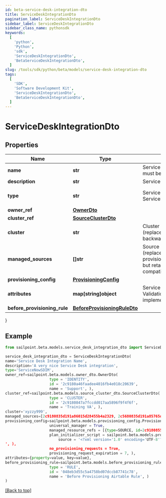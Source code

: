 ```yaml
---
id: beta-service-desk-integration-dto
title: ServiceDeskIntegrationDto
pagination_label: ServiceDeskIntegrationDto
sidebar_label: ServiceDeskIntegrationDto
sidebar_class_name: pythonsdk
keywords:
  [
    'python',
    'Python',
    'sdk',
    'ServiceDeskIntegrationDto',
    'BetaServiceDeskIntegrationDto',
  ]
slug: /tools/sdk/python/beta/models/service-desk-integration-dto
tags:
  [
    'SDK',
    'Software Development Kit',
    'ServiceDeskIntegrationDto',
    'BetaServiceDeskIntegrationDto',
  ]
---
```


# ServiceDeskIntegrationDto

## Properties

| Name | Type | Description | Notes |
| --- | --- | --- | --- |
| **name** | **str** | Service Desk integration's name. The name must be unique. | [required] |
| **description** | **str** | Service Desk integration's description. | [required] |
| **type** | **str** | Service Desk integration types: - ServiceNowSDIM - ServiceNow | [required][default to 'servicenowsdim'] |
| **owner_ref** | [**OwnerDto**](owner-dto) |  | [optional] |
| **cluster_ref** | [**SourceClusterDto**](source-cluster-dto) |  | [optional] |
| **cluster** | **str** | Cluster ID for the Service Desk integration (replaced by clusterRef, retained for backward compatibility). | [optional] |
| **managed_sources** | **[]str** | Source IDs for the Service Desk integration (replaced by provisioningConfig.managedSResourceRefs, but retained here for backward compatibility). | [optional] |
| **provisioning_config** | [**ProvisioningConfig**](provisioning-config) |  | [optional] |
| **attributes** | **map[string]object** | Service Desk integration's attributes. Validation constraints enforced by the implementation. | [required] |
| **before_provisioning_rule** | [**BeforeProvisioningRuleDto**](before-provisioning-rule-dto) |  | [optional] |

}

## Example

```python
from sailpoint.beta.models.service_desk_integration_dto import ServiceDeskIntegrationDto

service_desk_integration_dto = ServiceDeskIntegrationDto(
name='Service Desk Integration Name',
description='A very nice Service Desk integration',
type='ServiceNowSDIM',
owner_ref=sailpoint.beta.models.owner_dto.OwnerDto(
                    type = 'IDENTITY',
                    id = '2c9180a46faadee4016fb4e018c20639',
                    name = 'Support', ),
cluster_ref=sailpoint.beta.models.source_cluster_dto.SourceClusterDto(
                    type = 'CLUSTER',
                    id = '2c9180847a7fccdd017aa5896f9f4f6f',
                    name = 'Training VA', ),
cluster='xyzzy999',
managed_sources=[2c9180835d191a86015d28455b4a2329, 2c5680835d191a85765d28455b4a9823],
provisioning_config=sailpoint.beta.models.provisioning_config.ProvisioningConfig(
                    universal_manager = True,
                    managed_resource_refs = [{type=SOURCE, id=2c9180855d191c59015d291ceb051111, name=My Source 1}, {type=SOURCE, id=2c9180855d191c59015d291ceb052222, name=My Source 2}],
                    plan_initializer_script = sailpoint.beta.models.provisioning_config_plan_initializer_script.ProvisioningConfig_planInitializerScript(
                        source = '<?xml version='1.0' encoding='UTF-8'?>\r\n<!DOCTYPE Rule PUBLIC \"sailpoint.dtd\" \"sailpoint.dtd\">\r\n<Rule name=\"Example Rule\" type=\"BeforeProvisioning\">\r\n  <Description>Before Provisioning Rule which changes disables and enables to a modify.</Description>\r\n  <Source><![CDATA[\r\nimport sailpoint.object.*;\r\nimport sailpoint.object.ProvisioningPlan.AccountRequest;\r\nimport sailpoint.object.ProvisioningPlan.AccountRequest.Operation;\r\nimport sailpoint.object.ProvisioningPlan.AttributeRequest;\r\nimport sailpoint.object.ProvisioningPlan;\r\nimport sailpoint.object.ProvisioningPlan.Operation;\r\n\r\nfor ( AccountRequest accountRequest : plan.getAccountRequests() ) {\r\n  if ( accountRequest.getOp().equals( ProvisioningPlan.ObjectOperation.Disable ) ) {\r\n    accountRequest.setOp( ProvisioningPlan.ObjectOperation.Modify );\r\n  }\r\n  if ( accountRequest.getOp().equals( ProvisioningPlan.ObjectOperation.Enable ) ) {\r\n    accountRequest.setOp( ProvisioningPlan.ObjectOperation.Modify );\r\n  }\r\n}\r\n\r\n  ]]></Source>
', ),
                    no_provisioning_requests = True,
                    provisioning_request_expiration = 7, ),
attributes={property=value, key=value},
before_provisioning_rule=sailpoint.beta.models.before_provisioning_rule_dto.BeforeProvisioningRuleDto(
                    type = 'RULE',
                    id = '048eb3d55c5a4758bd07dccb87741c78',
                    name = 'Before Provisioning Airtable Rule', )
)

```

[[Back to top]](#)
